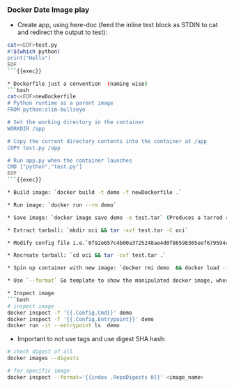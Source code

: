 
### Docker Date Image play


* Create app, using here-doc (feed the inline text block as STDIN to cat and redirect the output to test):

```bash
cat<<EOF>test.py
#!$(which python)
print("Hello")
EOF
```{{exec}}

* Dockerfile just a convention  (naming wise)
```bash
cat<<EOF>newDockerfile
# Python runtime as a parent image
FROM python:slim-bullseye

# Set the working directory in the container
WORKDIR /app

# Copy the current directory contents into the container at /app
COPY test.py /app

# Run app.py when the container launches
CMD ["python","test.py"]
EOF
```{{exec}}

* Build image: `docker build -t demo -f newDockerfile .`

* Run image: `docker run --rm demo`

* Save image: `docker image save demo -o test.tar` (Produces a tarred repository to the standard output stream. Contains all parent layers, and all tags + versions, or specified repo:tag)

* Extract tarball: `mkdir oci && tar -xvf test.tar -C oci`

* Modify config file i.e.`0f92e657c4b00a3725248ae4d0f86598365eef679594c792a6093f5c4f06310a.json` (DO **DATE** MAGIC HERE: Created)

* Recreate tarball: `cd oci && tar -cvf test.tar .`

* Spin up container with new image: `docker rmi demo  && docker load -i test.tar` and then `docker run`

* Use `--format` Go template to show the manipulated docker image, where  `.CreatedSince` is the elapsed time since the image was created and `.CreatedAt` is the time when the image was created:  `docker images --format "{{.Repository}}:{{.Tag}} {{.CreatedSince}} --> {{.CreatedAt}}"`

* Inspect image
```bash
# inspect image
docker inspect -f '{{.Config.Cmd}}' demo
docker inspect -f '{{.Config.Entrypoint}}' demo
docker run -it --entrypoint ls  demo
```

* Important to not use tags and use digest SHA hash:

```bash
# check digest of all 
docker images --digests

# for specific image
docker inspect --format='{{index .RepoDigests 0}}' <image_name>
```